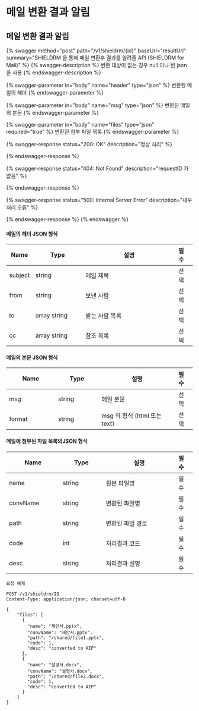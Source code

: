 # 메일 변환 결과 알림

## 메일 변환 결과 알림

{% swagger method="post" path="/v1/shieldrm/{id}" baseUrl="resultUrl" summary="SHIELDRM 을 통해 메일 변환후 결과를 알려줄 API (SHIELDRM for Mail)" %}
{% swagger-description %}
변환 대상이 없는 경우 null 이나 빈 json 을 사용
{% endswagger-description %}

{% swagger-parameter in="body" name="header" type="json" %}
변환된 메일의 헤더
{% endswagger-parameter %}

{% swagger-parameter in="body" name="msg" type="json" %}
변환된 메일의 본문
{% endswagger-parameter %}

{% swagger-parameter in="body" name="files" type="json" required="true" %}
변환된 첨부 파일 목록
{% endswagger-parameter %}

{% swagger-response status="200: OK" description="정상 처리" %}

{% endswagger-response %}

{% swagger-response status="404: Not Found" description="requestID 가 없음" %}

{% endswagger-response %}

{% swagger-response status="500: Internal Server Error" description="내부 처리 오류" %}

{% endswagger-response %}
{% endswagger %}

#### 메일의 헤더 JSON 형식

<table><thead><tr><th>Name</th><th width="143">Type</th><th width="305">설명</th><th>필수</th><th data-hidden></th></tr></thead><tbody><tr><td>subject</td><td>string</td><td>메일 제목</td><td>선택</td><td></td></tr><tr><td>from</td><td>string</td><td>보낸 사람</td><td>선택</td><td></td></tr><tr><td>to</td><td>array string</td><td>받는 사람 목록</td><td>선택</td><td></td></tr><tr><td>cc</td><td>array string</td><td>참조 목록</td><td>선택</td><td></td></tr></tbody></table>

#### 메일의 본문 JSON 형식

<table><thead><tr><th width="162">Name</th><th width="141">Type</th><th width="296">설명</th><th>필수</th><th data-hidden></th></tr></thead><tbody><tr><td>msg</td><td>string</td><td>메일 본문</td><td>선택</td><td></td></tr><tr><td>format</td><td>string</td><td>msg 의 형식 (html 또는 text)</td><td>선택</td><td></td></tr></tbody></table>

#### 메일에 첨부된 파일 목록의JSON 형식

<table><thead><tr><th width="162">Name</th><th width="141">Type</th><th width="296">설명</th><th>필수</th><th data-hidden></th></tr></thead><tbody><tr><td>name</td><td>string</td><td>원본 파일명</td><td>필수</td><td></td></tr><tr><td>convName</td><td>string</td><td>변환된 파일명</td><td>필수</td><td></td></tr><tr><td>path</td><td>string</td><td>변환된 파일 경로</td><td>필수</td><td></td></tr><tr><td>code</td><td>int</td><td>처리결과 코드</td><td>필수</td><td></td></tr><tr><td>desc</td><td>string</td><td>처리결과 설명</td><td>필수</td><td></td></tr></tbody></table>

```
요청 예제

POST /v1/shieldrm/ID
Content-Type: application/json; charset=utf-8

{
    "files": [
      {
        "name": "제안서.pptx",
        "convName": "제안서.pptx",
        "path": "/shared/file1.pptx",
        "code": 1,
        "desc": "converted to AIP"
      },
      {
        "name": "설명서.docx",
        "convName": "설명서.docx",
        "path": "/shared/file2.docx",
        "code": 1,
        "desc": "converted to AIP"
      }
    ]
}
```
